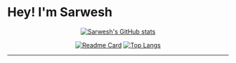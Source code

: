 <h1>Hey! I'm Sarwesh</h1>
<div align="center">

[![Sarwesh's GitHub stats](https://github-readme-stats.vercel.app/api?username=sarweshparajuli)](https://github.com/anuraghazra/github-readme-stats) 

[![Readme Card](https://github-readme-stats.vercel.app/api/pin/?username=sarweshparajuli&repo=appnativefy)](https://github.com/anuraghazra/github-readme-stats) [![Top Langs](https://github-readme-stats.vercel.app/api/top-langs/?username=sarweshparajuli&layout=compact)](https://github.com/anuraghazra/github-readme-stats)

___

</div>
<!--
**sarweshparajuli/sarweshparajuli** is a ✨ _special_ ✨ repository because its `README.md` (this file) appears on your GitHub profile.

Here are some ideas to get you started:

- 🔭 I’m currently working on ...
- 🌱 I’m currently learning ...
- 👯 I’m looking to collaborate on ...
- 🤔 I’m looking for help with ...
- 💬 Ask me about ...
- 📫 How to reach me: ...
- 😄 Pronouns: ...
- ⚡ Fun fact: ...
-->
